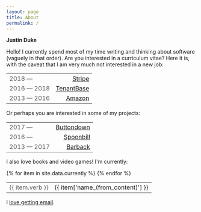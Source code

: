 ```yaml
---
layout: page
title: About
permalink: /
---
```


<style>.post-header { display: none; } .post-content { font-size: 20px; line-height: 30px;} p { margin-bottom: 1em; }</style>

**Justin Duke**

Hello! I currently spend most of my time writing and thinking about software (vaguely in that order). 
Are you interested in a curriculum vitae? Here it is, with the caveat that I am very much not interested
in a new job:

<table>
<tr>
<td>2018 —</td>
<td><a href='https://stripe.com'>Stripe</a></td>
</tr>
<tr>
<td>2016 — 2018</td>
<td><a href='https://tenantbase.com'>TenantBase</a></td>
</tr>
<tr>
<td>2013 — 2016</td>
<td><a href='https://amazon.com'>Amazon</a></td>
</tr>
</table>

Or perhaps you are interested in some of my projects:

<table>
<tr>
<td>2017 —</td>
<td><a href='https://buttondown.email'>Buttondown</a></td>
</tr>
<tr>
<td>2016 —</td>
<td><a href='https://spoonbill.io'>Spoonbill</a></td>
</tr>
<tr>
<td>2013 — 2017</td>
<td><a href='https://getbarback.com'>Barback</a></td>
</tr>
</table>

I also love books and video games! I'm currently:

<table>
{% for item in site.data.currently %}
<tr>
<td> {{ item.verb }}</td>
<td> {{ item['name_(from_content)'] }}</td>
</tr>
{% endfor %}
</table>

I [love getting email](mailto:me@jmduke.com).

<style>
    table {
        width: 100%;
        margin-bottom: 1em;
    }
    td:last-child {
        text-align: right;
    }
    td:first-child {
        opacity: 0.7;
    }
</style>